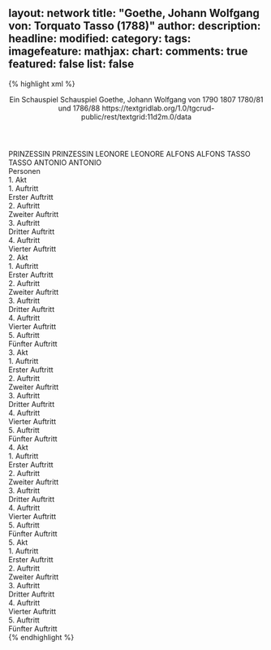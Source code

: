 layout: network
title: "Goethe, Johann Wolfgang von: Torquato Tasso (1788)"
author:
description:
headline:
modified:
category:
tags:
imagefeature:
mathjax:
chart:
comments: true
featured: false
list: false
---
{% highlight xml %}
<?xml-model href="http://raw.githubusercontent.com/DLiNa/project/master/rules/lina.rnc"?><?xml-model href="http://raw.githubusercontent.com/DLiNa/project/master/rules/lina.sch"?>
<play xmlns="http://lina.digital">
  <header>
    <title>Torquato Tasso</title>
    <subtitle>Ein Schauspiel</subtitle>
    <genretitle>Schauspiel</genretitle>
    <author>Goethe, Johann Wolfgang von</author>
    <date type="print" when="1790">1790</date>
    <date type="premiere" when="1807">1807</date>
    <date type="written" when="1788">1780/81 und 1786/88</date>
    <source>https://textgridlab.org/1.0/tgcrud-public/rest/textgrid:11d2m.0/data</source>
  </header>
  <personae>
    <character>
      <name>PRINZESSIN</name>
      <alias xml:id="prinzessin">
        <name>PRINZESSIN</name>
      </alias>
    </character>
    <character>
      <name>LEONORE</name>
      <alias xml:id="leonore">
        <name>LEONORE</name>
      </alias>
    </character>
    <character>
      <name>ALFONS</name>
      <alias xml:id="alfons">
        <name>ALFONS</name>
      </alias>
    </character>
    <character>
      <name>TASSO</name>
      <alias xml:id="tasso">
        <name>TASSO</name>
      </alias>
    </character>
    <character>
      <name>ANTONIO</name>
      <alias xml:id="antonio">
        <name>ANTONIO</name>
      </alias>
    </character>
  </personae>
  <text>
    <div>
      <head>Personen</head>
    </div>
    <div>
      <head>1. Akt</head>
      <div>
        <head>1. Auftritt</head>
        <div>
          <head>Erster Auftritt</head>
          <sp who="#prinzessin">
            <amount n="14" unit="speech_acts"/>
            <amount n="651" unit="words"/>
            <amount n="87" unit="lines"/>
            <amount n="3491" unit="chars"/>
          </sp>
          <sp who="#leonore">
            <amount n="13" unit="speech_acts"/>
            <amount n="1134" unit="words"/>
            <amount n="151" unit="lines"/>
            <amount n="6061" unit="chars"/>
          </sp>
        </div>
      </div>
      <div>
        <head>2. Auftritt</head>
        <div>
          <head>Zweiter Auftritt</head>
          <sp who="#alfons">
            <amount n="10" unit="speech_acts"/>
            <amount n="727" unit="words"/>
            <amount n="94" unit="lines"/>
            <amount n="3804" unit="chars"/>
          </sp>
          <sp who="#prinzessin">
            <amount n="6" unit="speech_acts"/>
            <amount n="204" unit="words"/>
            <amount n="28" unit="lines"/>
            <amount n="1122" unit="chars"/>
          </sp>
          <sp who="#leonore">
            <amount n="5" unit="speech_acts"/>
            <amount n="173" unit="words"/>
            <amount n="21" unit="lines"/>
            <amount n="861" unit="chars"/>
          </sp>
        </div>
      </div>
      <div>
        <head>3. Auftritt</head>
        <div>
          <head>Dritter Auftritt</head>
          <sp who="#tasso">
            <amount n="11" unit="speech_acts"/>
            <amount n="977" unit="words"/>
            <amount n="128" unit="lines"/>
            <amount n="5113" unit="chars"/>
          </sp>
          <sp who="#alfons">
            <amount n="8" unit="speech_acts"/>
            <amount n="267" unit="words"/>
            <amount n="35" unit="lines"/>
            <amount n="1410" unit="chars"/>
          </sp>
          <sp who="#prinzessin">
            <amount n="5" unit="speech_acts"/>
            <amount n="103" unit="words"/>
            <amount n="13" unit="lines"/>
            <amount n="530" unit="chars"/>
          </sp>
          <sp who="#leonore">
            <amount n="5" unit="speech_acts"/>
            <amount n="71" unit="words"/>
            <amount n="10" unit="lines"/>
            <amount n="403" unit="chars"/>
          </sp>
        </div>
      </div>
      <div>
        <head>4. Auftritt</head>
        <div>
          <head>Vierter Auftritt</head>
          <sp who="#alfons">
            <amount n="8" unit="speech_acts"/>
            <amount n="350" unit="words"/>
            <amount n="48" unit="lines"/>
            <amount n="1891" unit="chars"/>
          </sp>
          <sp who="#prinzessin">
            <amount n="4" unit="speech_acts"/>
            <amount n="95" unit="words"/>
            <amount n="12" unit="lines"/>
            <amount n="477" unit="chars"/>
          </sp>
          <sp who="#antonio">
            <amount n="13" unit="speech_acts"/>
            <amount n="826" unit="words"/>
            <amount n="110" unit="lines"/>
            <amount n="4409" unit="chars"/>
          </sp>
          <sp who="#leonore">
            <amount n="5" unit="speech_acts"/>
            <amount n="64" unit="words"/>
            <amount n="9" unit="lines"/>
            <amount n="309" unit="chars"/>
          </sp>
          <sp who="#tasso">
            <amount n="3" unit="speech_acts"/>
            <amount n="62" unit="words"/>
            <amount n="8" unit="lines"/>
            <amount n="325" unit="chars"/>
          </sp>
        </div>
      </div>
    </div>
    <div>
      <head>2. Akt</head>
      <div>
        <head>1. Auftritt</head>
        <div>
          <head>Erster Auftritt</head>
          <sp who="#tasso">
            <amount n="17" unit="speech_acts"/>
            <amount n="1600" unit="words"/>
            <amount n="217" unit="lines"/>
            <amount n="8697" unit="chars"/>
          </sp>
          <sp who="#prinzessin">
            <amount n="17" unit="speech_acts"/>
            <amount n="1198" unit="words"/>
            <amount n="159" unit="lines"/>
            <amount n="6440" unit="chars"/>
          </sp>
        </div>
      </div>
      <div>
        <head>2. Auftritt</head>
        <div>
          <head>Zweiter Auftritt</head>
          <sp who="#tasso">
            <amount n="1" unit="speech_acts"/>
            <amount n="534" unit="words"/>
            <amount n="71" unit="lines"/>
            <amount n="2860" unit="chars"/>
          </sp>
        </div>
      </div>
      <div>
        <head>3. Auftritt</head>
        <div>
          <head>Dritter Auftritt</head>
          <sp who="#tasso">
            <amount n="25" unit="speech_acts"/>
            <amount n="1147" unit="words"/>
            <amount n="147" unit="lines"/>
            <amount n="6084" unit="chars"/>
          </sp>
          <sp who="#antonio">
            <amount n="24" unit="speech_acts"/>
            <amount n="513" unit="words"/>
            <amount n="65" unit="lines"/>
            <amount n="2623" unit="chars"/>
          </sp>
        </div>
      </div>
      <div>
        <head>4. Auftritt</head>
        <div>
          <head>Vierter Auftritt</head>
          <sp who="#alfons">
            <amount n="7" unit="speech_acts"/>
            <amount n="176" unit="words"/>
            <amount n="24" unit="lines"/>
            <amount n="915" unit="chars"/>
          </sp>
          <sp who="#antonio">
            <amount n="7" unit="speech_acts"/>
            <amount n="451" unit="words"/>
            <amount n="62" unit="lines"/>
            <amount n="2485" unit="chars"/>
          </sp>
          <sp who="#tasso">
            <amount n="9" unit="speech_acts"/>
            <amount n="825" unit="words"/>
            <amount n="108" unit="lines"/>
            <amount n="4423" unit="chars"/>
          </sp>
        </div>
      </div>
      <div>
        <head>5. Auftritt</head>
        <div>
          <head>Fünfter Auftritt</head>
          <sp who="#antonio">
            <amount n="4" unit="speech_acts"/>
            <amount n="145" unit="words"/>
            <amount n="19" unit="lines"/>
            <amount n="769" unit="chars"/>
          </sp>
          <sp who="#alfons">
            <amount n="3" unit="speech_acts"/>
            <amount n="248" unit="words"/>
            <amount n="32" unit="lines"/>
            <amount n="1296" unit="chars"/>
          </sp>
        </div>
      </div>
    </div>
    <div>
      <head>3. Akt</head>
      <div>
        <head>1. Auftritt</head>
        <div>
          <head>Erster Auftritt</head>
          <sp who="#prinzessin">
            <amount n="1" unit="speech_acts"/>
            <amount n="58" unit="words"/>
            <amount n="8" unit="lines"/>
            <amount n="315" unit="chars"/>
          </sp>
        </div>
      </div>
      <div>
        <head>2. Auftritt</head>
        <div>
          <head>Zweiter Auftritt</head>
          <sp who="#prinzessin">
            <amount n="21" unit="speech_acts"/>
            <amount n="1485" unit="words"/>
            <amount n="194" unit="lines"/>
            <amount n="7864" unit="chars"/>
          </sp>
          <sp who="#leonore">
            <amount n="20" unit="speech_acts"/>
            <amount n="505" unit="words"/>
            <amount n="66" unit="lines"/>
            <amount n="2623" unit="chars"/>
          </sp>
        </div>
      </div>
      <div>
        <head>3. Auftritt</head>
        <div>
          <head>Dritter Auftritt</head>
          <sp who="#leonore">
            <amount n="1" unit="speech_acts"/>
            <amount n="425" unit="words"/>
            <amount n="53" unit="lines"/>
            <amount n="2205" unit="chars"/>
          </sp>
        </div>
      </div>
      <div>
        <head>4. Auftritt</head>
        <div>
          <head>Vierter Auftritt</head>
          <sp who="#leonore">
            <amount n="13" unit="speech_acts"/>
            <amount n="772" unit="words"/>
            <amount n="99" unit="lines"/>
            <amount n="4085" unit="chars"/>
          </sp>
          <sp who="#antonio">
            <amount n="13" unit="speech_acts"/>
            <amount n="908" unit="words"/>
            <amount n="120" unit="lines"/>
            <amount n="4775" unit="chars"/>
          </sp>
        </div>
      </div>
      <div>
        <head>5. Auftritt</head>
        <div>
          <head>Fünfter Auftritt</head>
          <sp who="#leonore">
            <amount n="1" unit="speech_acts"/>
            <amount n="31" unit="words"/>
            <amount n="4" unit="lines"/>
            <amount n="162" unit="chars"/>
          </sp>
        </div>
      </div>
    </div>
    <div>
      <head>4. Akt</head>
      <div>
        <head>1. Auftritt</head>
        <div>
          <head>Erster Auftritt</head>
          <sp who="#tasso">
            <amount n="1" unit="speech_acts"/>
            <amount n="404" unit="words"/>
            <amount n="52" unit="lines"/>
            <amount n="2131" unit="chars"/>
          </sp>
        </div>
      </div>
      <div>
        <head>2. Auftritt</head>
        <div>
          <head>Zweiter Auftritt</head>
          <sp who="#leonore">
            <amount n="20" unit="speech_acts"/>
            <amount n="757" unit="words"/>
            <amount n="97" unit="lines"/>
            <amount n="3970" unit="chars"/>
          </sp>
          <sp who="#tasso">
            <amount n="19" unit="speech_acts"/>
            <amount n="1053" unit="words"/>
            <amount n="132" unit="lines"/>
            <amount n="5463" unit="chars"/>
          </sp>
        </div>
      </div>
      <div>
        <head>3. Auftritt</head>
        <div>
          <head>Dritter Auftritt</head>
          <sp who="#tasso">
            <amount n="1" unit="speech_acts"/>
            <amount n="620" unit="words"/>
            <amount n="79" unit="lines"/>
            <amount n="3206" unit="chars"/>
          </sp>
        </div>
      </div>
      <div>
        <head>4. Auftritt</head>
        <div>
          <head>Vierter Auftritt</head>
          <sp who="#antonio">
            <amount n="16" unit="speech_acts"/>
            <amount n="615" unit="words"/>
            <amount n="76" unit="lines"/>
            <amount n="3149" unit="chars"/>
          </sp>
          <sp who="#tasso">
            <amount n="15" unit="speech_acts"/>
            <amount n="909" unit="words"/>
            <amount n="120" unit="lines"/>
            <amount n="4890" unit="chars"/>
          </sp>
        </div>
      </div>
      <div>
        <head>5. Auftritt</head>
        <div>
          <head>Fünfter Auftritt</head>
          <sp who="#tasso">
            <amount n="1" unit="speech_acts"/>
            <amount n="664" unit="words"/>
            <amount n="88" unit="lines"/>
            <amount n="3551" unit="chars"/>
          </sp>
        </div>
      </div>
    </div>
    <div>
      <head>5. Akt</head>
      <div>
        <head>1. Auftritt</head>
        <div>
          <head>Erster Auftritt</head>
          <sp who="#antonio">
            <amount n="7" unit="speech_acts"/>
            <amount n="829" unit="words"/>
            <amount n="103" unit="lines"/>
            <amount n="4200" unit="chars"/>
          </sp>
          <sp who="#alfons">
            <amount n="7" unit="speech_acts"/>
            <amount n="423" unit="words"/>
            <amount n="56" unit="lines"/>
            <amount n="2233" unit="chars"/>
          </sp>
        </div>
      </div>
      <div>
        <head>2. Auftritt</head>
        <div>
          <head>Zweiter Auftritt</head>
          <sp who="#tasso">
            <amount n="5" unit="speech_acts"/>
            <amount n="413" unit="words"/>
            <amount n="55" unit="lines"/>
            <amount n="2146" unit="chars"/>
          </sp>
          <sp who="#alfons">
            <amount n="5" unit="speech_acts"/>
            <amount n="397" unit="words"/>
            <amount n="55" unit="lines"/>
            <amount n="2122" unit="chars"/>
          </sp>
        </div>
      </div>
      <div>
        <head>3. Auftritt</head>
        <div>
          <head>Dritter Auftritt</head>
          <sp who="#tasso">
            <amount n="1" unit="speech_acts"/>
            <amount n="133" unit="words"/>
            <amount n="16" unit="lines"/>
            <amount n="652" unit="chars"/>
          </sp>
        </div>
      </div>
      <div>
        <head>4. Auftritt</head>
        <div>
          <head>Vierter Auftritt</head>
          <sp who="#prinzessin">
            <amount n="8" unit="speech_acts"/>
            <amount n="407" unit="words"/>
            <amount n="55" unit="lines"/>
            <amount n="2160" unit="chars"/>
          </sp>
          <sp who="#tasso">
            <amount n="8" unit="speech_acts"/>
            <amount n="911" unit="words"/>
            <amount n="120" unit="lines"/>
            <amount n="4781" unit="chars"/>
          </sp>
          <sp who="#leonore">
            <amount n="1" unit="speech_acts"/>
            <amount n="5" unit="words"/>
            <amount n="1" unit="lines"/>
            <amount n="32" unit="chars"/>
          </sp>
          <sp who="#alfons">
            <amount n="1" unit="speech_acts"/>
            <amount n="7" unit="words"/>
            <amount n="1" unit="lines"/>
            <amount n="35" unit="chars"/>
          </sp>
        </div>
      </div>
      <div>
        <head>5. Auftritt</head>
        <div>
          <head>Fünfter Auftritt</head>
          <sp who="#antonio">
            <amount n="5" unit="speech_acts"/>
            <amount n="178" unit="words"/>
            <amount n="24" unit="lines"/>
            <amount n="964" unit="chars"/>
          </sp>
          <sp who="#tasso">
            <amount n="6" unit="speech_acts"/>
            <amount n="1086" unit="words"/>
            <amount n="144" unit="lines"/>
            <amount n="5773" unit="chars"/>
          </sp>
        </div>
      </div>
    </div>
  </text>
</play>
{% endhighlight %}